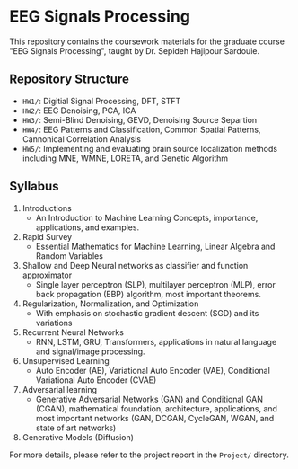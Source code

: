 # EEG Signals Processing
This repository contains the coursework materials for the graduate course "EEG Signals Processing", taught by Dr. Sepideh Hajipour Sardouie.

## Repository Structure

- `HW1/`: Digitial Signal Processing, DFT, STFT
- `HW2/`: EEG Denoising, PCA, ICA
- `HW3/`: Semi-Blind Denoising, GEVD, Denoising Source Separtion
- `HW4/`: EEG Patterns and Classification, Common Spatial Patterns, Cannonical Correlation Analysis
- `HW5/`: Implementing and evaluating brain source localization methods including MNE, WMNE, LORETA, and Genetic Algorithm

## Syllabus

1. Introductions
   - An Introduction to Machine Learning Concepts, importance, applications, and examples.
2. Rapid Survey
   - Essential Mathematics for Machine Learning, Linear Algebra and Random Variables
3. Shallow and Deep Neural networks as classifier and function approximator
   - Single layer perceptron (SLP), multilayer perceptron (MLP), error back propagation (EBP) algorithm, most important theorems.
4. Regularization, Normalization, and Optimization
   - With emphasis on stochastic gradient descent (SGD) and its variations
5. Recurrent Neural Networks
   - RNN, LSTM, GRU, Transformers, applications in natural language and signal/image processing.
6. Unsupervised Learning
   - Auto Encoder (AE), Variational Auto Encoder (VAE), Conditional Variational Auto Encoder (CVAE)
7. Adversarial learning
   - Generative Adversarial Networks (GAN) and Conditional GAN (CGAN), mathematical foundation, architecture, applications, and most important networks (GAN, DCGAN, CycleGAN, WGAN, and state of art networks)
8. Generative Models (Diffusion)
    
For more details, please refer to the project report in the `Project/` directory.
